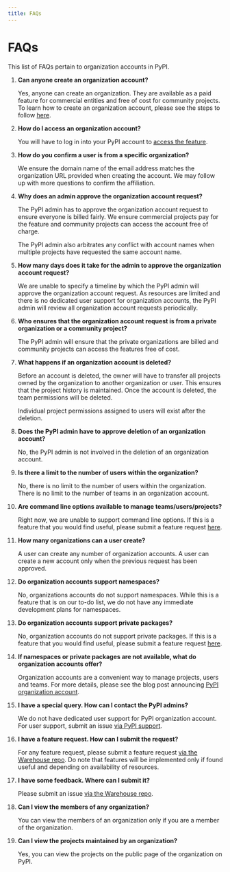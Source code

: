 ```yaml
---
title: FAQs
---
```


# FAQs

This list of FAQs pertain to organization accounts in PyPI.

1. **Can anyone create an organization account?**

    Yes, anyone can create an organization. They are available as a paid feature
    for commercial entities and free of cost for community projects.
    To learn how to create an organization account, please see the steps
    to follow [here](https://docs.pypi.org/organization-accounts/actions/org-actions/).

1. **How do I access an organization account?**

    You will have to log in into your PyPI account to
    [access the feature](https://pypi.org/manage/organizations/).

1. **How do you confirm a user is from a specific organization?**

    We ensure the domain name of the email address matches the
    organization URL provided when creating the account. We may follow up
    with more questions to confirm the affiliation.

1. **Why does an admin approve the organization account request?**

    The PyPI admin has to approve the organization account request to ensure
    everyone is billed fairly. We ensure commercial projects pay for the feature
    and community projects can access the account free of charge.

    The PyPI admin also arbitrates any conflict with account names
    when multiple projects have requested the same account name.

1. **How many days does it take for the admin to approve the organization
account request?**

    We are unable to specify a timeline by which the PyPI admin will approve
    the organization account request. As resources are limited and
    there is no dedicated user support for organization accounts, the PyPI admin will review
    all organization account requests periodically.

1. **Who ensures that the organization account request is from a private
organization or a community  project?**

    The PyPI admin will ensure that the private organizations are
    billed and community projects can access the features free of cost.

1. **What happens if an organization account is deleted?**

    Before an account is deleted, the owner will have to transfer all
    projects owned by the organization to another organization or user.
    This ensures that the project history is maintained.
    Once the account is deleted, the team permissions will be deleted.

    Individual project permissions assigned to users will exist
    after the deletion.

1. **Does the PyPI admin have to approve deletion of an organization account?**

    No, the PyPI admin is not involved in the deletion of an organization account.

1. **Is there a limit to the number of users within the organization?**

    No, there is no limit to the number of users within the organization. There is no
    limit to the number of teams in an organization account.

1. **Are command line options available to manage teams/users/projects?**

    Right now, we are unable to support command line options. If this is a feature that you would
    find useful, please submit a feature request
    [here](https://github.com/pypi/warehouse/issues).

1. **How many organizations can a user create?**

    A user can create any number of organization accounts.
    A user can create a new account only when the previous
    request has been approved.

1. **Do organization accounts support namespaces?**

    No, organizations accounts do not support namespaces. While this is a feature that is on our
    to-do list, we do not have any immediate development plans for namespaces.

1. **Do organization accounts support private packages?**

    No, organization accounts do not support private packages. If this is a feature that you would
    find useful, please submit a feature request
    [here](https://github.com/pypi/warehouse/issues).

1. **If namespaces or private packages are not available,
what do organization accounts offer?**

    Organization accounts are a convenient way to manage projects, users and teams.
    For more details, please see the blog post announcing
    [PyPI organization account](https://blog.pypi.org/posts/2023-04-23-introducing-pypi-organizations/).

1. **I have a special query. How can I contact the PyPI admins?**

    We do not have dedicated user support for PyPI organization account.
    For user support, submit an issue
    [via PyPI support](https://github.com/pypi/support/issues/new?assignees=&labels=organizations&template=organizations.yml&title=Organizations+support).

1. **I have a feature request. How can I submit the request?**

    For any feature request, please submit a feature request
    [via the Warehouse repo](https://github.com/pypi/warehouse/issues).
    Do note that features will be implemented only if found
    useful and depending on availability of resources.

1. **I have some feedback. Where can I submit it?**

    Please submit an issue [via the Warehouse repo](https://github.com/pypi/warehouse/issues).

1. **Can I view the members of any organization?**

    You can view the members of an organization only if
    you are a member of the organization.

1. **Can I view the projects maintained by an organization?**

    Yes, you can view the projects on the public page of
    the organization on PyPI.
